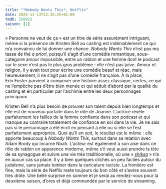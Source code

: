 ```yaml
---
title: "*Nobody Wants This*, Netflix"
date: 2024-12-13T22:35:25+01:00
tmdb: 250923 
saison: [1]
---
```


« Personne ne veut de ça » est un titre de série assurément intriguant, même si la présence de Kristen Bell au casting est indéniablement ce qui m’a convaincu de lui donner une chance. *Nobody Wants This* n’est pas ma tasse de thé *a priori*, puisqu’il s’agit d’une comédie romantique, sous-catégorie amour impossible, entre un rabbin et une femme dont le podcast sur le sexe n’est pas le plus gros problème : elle n’est pas juive. Amour et religion, il y avait tout pour écrire une comédie beauf et réac, mais heureusement, il ne s’agit pas d’une comédie française.  À la place, Erin Foster parvient à composer une histoire assez classique, certes, ce qui ne l’empêche pas d’être bien menée et qui séduit d’abord par la qualité du casting et en particulier par l’alchimie entre les deux personnages principaux. 

Kristen Bell n’a plus besoin de prouver son talent depuis bien longtemps et elle est de nouveau parfaite dans le rôle de Joanne. L’actrice révèle parfaitement les failles de la femme confiante dans son podcast et qui manque au contraire totalement de confiance en soi dans la vie. Je ne sais pas si le personnage a été écrit en pensant à elle ou si elle se l’est parfaitement appropriée. Quoi qu’il en soit, le résultat est le même : elle apporte beaucoup à *Nobody Wants This*, surtout dans sa relation avec Adam Brody qui incarne Noah. L’acteur est également à son aise dans ce rôle de rabbin en apparence moderne, même s’il veut aussi prendre la tête de sa synagogue et suivre une vie très traditionnelle, où une « *[shiksa](https://fr.wikipedia.org/wiki/Shiksa)* » n’a en aucun cas sa place. Il y a bien quelques clichés un peu faciles autour du judaïsme, sans jamais tomber dans la caricature raciste. La frontière est fine, mais la série de Netflix reste toujours du bon côté et s’avère souvent très drôle. Une belle surprise en somme et je serai au rendez-vous pour la deuxième saison, d’ores et déjà commandée par le service de streaming. 
